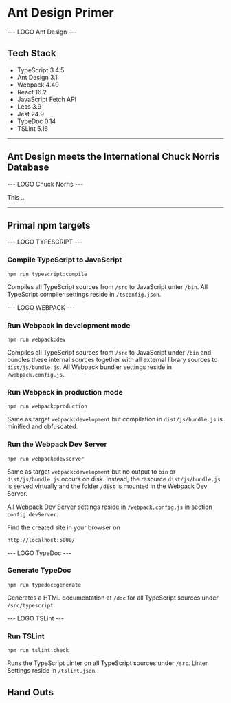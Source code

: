 # Ant Design Primer

--- LOGO Ant Design ---

## Tech Stack
- TypeScript 3.4.5
- Ant Design 3.1
- Webpack 4.40
- React 16.2
- JavaScript Fetch API
- Less 3.9
- Jest 24.9
- TypeDoc 0.14
- TSLint 5.16

<hr>


## Ant Design meets the International Chuck Norris Database

--- LOGO Chuck Norris ---

This ..

<hr>

## Primal npm targets

--- LOGO TYPESCRIPT ---

### Compile TypeScript to JavaScript
`npm run typescript:compile`

Compiles all TypeScript sources from `/src` to JavaScript unter `/bin`.
All TypeScript compiler settings reside in `/tsconfig.json`.

--- LOGO WEBPACK ---

### Run Webpack in development mode
`npm run webpack:dev`

Compiles all TypeScript sources from `/src` to JavaScript under `/bin` and bundles these internal sources together with all external library sources to `dist/js/bundle.js`.
All Webpack bundler settings reside in `/webpack.config.js`.

### Run Webpack in production mode
`npm run webpack:production`

Same as target `webpack:development` but compilation in `dist/js/bundle.js` is minified and obfuscated.

### Run the Webpack Dev Server
`npm run webpack:devserver`

Same as target `webpack:development` but no output to `bin` or `dist/js/bundle.js` occurs on disk.
Instead, the resource `dist/js/bundle.js` is served virtually and the folder `/dist` is mounted in the Webpack Dev Server.

All Webpack Dev Server settings reside in `/webpack.config.js` in section `config.devServer`.

Find the created site in your browser on
```
http://localhost:5000/
```

--- LOGO TypeDoc ---

### Generate TypeDoc
`npm run typedoc:generate`

Generates a HTML documentation at `/doc` for all TypeScript sources under `/src/typescript`.

--- LOGO TSLint ---

### Run TSLint
`npm run tslint:check`

Runs the TypeScript Linter on all TypeScript sources under `/src`.
Linter Settings reside in `/tslint.json`.







## Hand Outs


